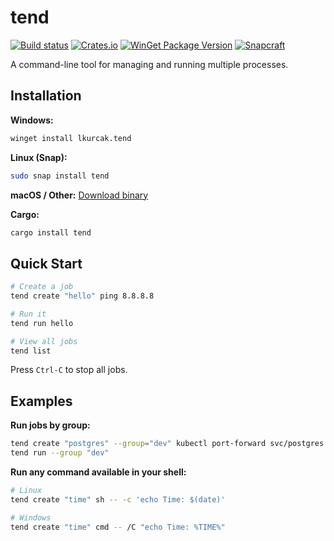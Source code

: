 # tend

[![Build status](https://github.com/lkurcak/tend/workflows/release/badge.svg)](https://github.com/lkurcak/tend/actions)
[![Crates.io](https://img.shields.io/crates/v/tend.svg?color=blue)](https://crates.io/crates/tend)
[![WinGet Package Version](https://img.shields.io/winget/v/lkurcak.tend?color=blue)](https://github.com/microsoft/winget-pkgs/tree/master/manifests/l/lkurcak/tend)
[![Snapcraft](https://snapcraft.io/tend/badge.svg)](https://snapcraft.io/tend)

A command-line tool for managing and running multiple processes.

## Installation

**Windows:**
```sh
winget install lkurcak.tend
```

**Linux (Snap):**
```sh
sudo snap install tend
```

**macOS / Other:**
[Download binary](https://github.com/lkurcak/tend/releases)

**Cargo:**
```sh
cargo install tend
```

## Quick Start

```sh
# Create a job
tend create "hello" ping 8.8.8.8

# Run it
tend run hello

# View all jobs
tend list
```

Press `Ctrl-C` to stop all jobs.

## Examples

**Run jobs by group:**
```sh
tend create "postgres" --group="dev" kubectl port-forward svc/postgres 5432:5432
tend run --group "dev"
```

**Run any command available in your shell:**
```sh
# Linux
tend create "time" sh -- -c 'echo Time: $(date)'

# Windows
tend create "time" cmd -- /C "echo Time: %TIME%"
```
